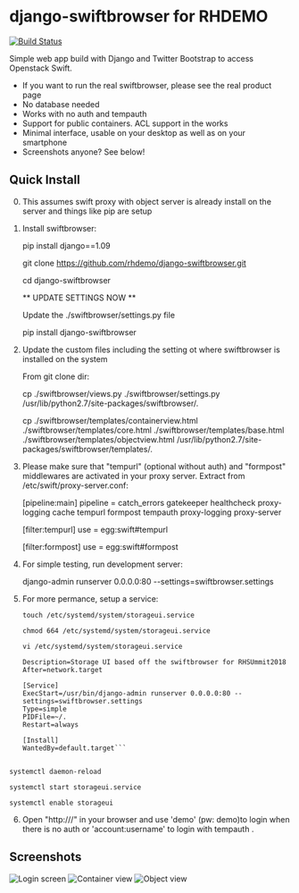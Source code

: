 django-swiftbrowser for RHDEMO
===================

[![Build Status](https://travis-ci.org/cschwede/django-swiftbrowser.png?branch=master)](https://travis-ci.org/cschwede/django-swiftbrowser)

Simple web app build with Django and Twitter Bootstrap to access Openstack Swift.
* If you want to run the real swiftbrowser, please see the real product page
* No database needed
* Works with no auth and tempauth
* Support for public containers. ACL support in the works
* Minimal interface, usable on your desktop as well as on your smartphone
* Screenshots anyone? See below!

Quick Install
-------------
0) This assumes swift proxy with object server is already install on the server and things like pip are setup

1) Install swiftbrowser:
   
   pip install django==1.09
   
   git clone https://github.com/rhdemo/django-swiftbrowser.git
   
   cd django-swiftbrowser
   
   ** UPDATE SETTINGS NOW **
   
   Update the ./swiftbrowser/settings.py file
   
   pip install django-swiftbrowser
   
2) Update the custom files including the setting ot where swiftbrowser is installed on the system
    
    From git clone dir:
    
    cp ./swiftbrowser/views.py ./swiftbrowser/settings.py /usr/lib/python2.7/site-packages/swiftbrowser/.
    
    cp ./swiftbrowser/templates/containerview.html ./swiftbrowser/templates/core.html ./swiftbrowser/templates/base.html ./swiftbrowser/templates/objectview.html /usr/lib/python2.7/site-packages/swiftbrowser/templates/. 


3) Please make sure that "tempurl" (optional without auth) and "formpost" middlewares are activated in your proxy server. Extract from /etc/swift/proxy-server.conf:

    [pipeline:main]
    pipeline = catch_errors gatekeeper healthcheck proxy-logging cache tempurl formpost tempauth proxy-logging proxy-server

    [filter:tempurl]
    use = egg:swift#tempurl

    [filter:formpost]
    use = egg:swift#formpost
    
4) For simple testing, run development server:

    django-admin runserver 0.0.0.0:80 --settings=swiftbrowser.settings

5) For more permance, setup a service:

    `touch /etc/systemd/system/storageui.service`
    
    `chmod 664 /etc/systemd/system/storageui.service`
    
    `vi /etc/systemd/system/storageui.service`
    

    ```[Unit]
    Description=Storage UI based off the swiftbrowser for RHSUmmit2018
    After=network.target
    
    [Service]
    ExecStart=/usr/bin/django-admin runserver 0.0.0.0:80 --settings=swiftbrowser.settings
    Type=simple
    PIDFile=~/.
    Restart=always
    
    [Install]
    WantedBy=default.target```


  `systemctl daemon-reload`
  
  `systemctl start storageui.service`
  
  `systemctl enable storageui`


6) Open "http://<hostname>/" in your browser and use 'demo' (pw: demo)to login when there is no auth or 'account:username' to login with tempauth .


Screenshots
-----------

![Login screen](screenshots/00.png)
![Container view](screenshots/01.png)
![Object view](screenshots/02.png)

